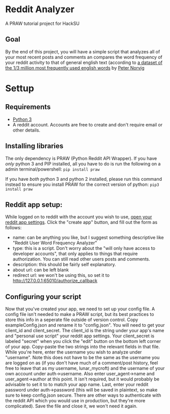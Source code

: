 # Reddit Analyzer

A PRAW tutorial project for HackSU

## Goal
By the end of this project, you will have a simple script that analyzes all of your most recent posts and comments an compares the word frequency of your reddit activity to that of general english text (according to [a dataset of the 1/3 million most frequently used english words](http://norvig.com/ngrams/count_1w.txt) by [Peter Norvig](http://norvig.com/ngrams/)

# Settup

## Requirements

- [Python 3](https://www.python.org/downloads/)
- A reddit account.  Accounts are free to create and don't require email or other details.  

## Installing libraries

The only dependency is PRAW (Python Reddit API Wrapper).  If you have _only_ python 3 and PIP installed, all you have to do is run the following on a admin terminal/powershell:
```pip install praw```

If you have _both_ python 3 and python 2 installed, please run this command instead to ensure you install PRAW for the correct version of python:
```pip3 install praw```

## Reddit app setup:

While logged on to reddit with the account you wish to use, [open your reddit app settings](https://www.reddit.com/prefs/apps/).  Click the "create app" button, and fill out the form as follows:

- name: can be anything you like, but I suggest something descriptive like "Reddit User Word Frequency Analyzer"
- type: this is a script.  Don't worry about the "will only have access to developer accounts", that only applies to things that require authorization.  You can still read other users posts and comments.
- description: this should be fairly self explanatory.
- about url: can be left blank
- redirect url: we won't be using this, so set it to http://127.0.0.1:65010/authorize_callback

## Configuring your script
Now that you've created your app, we need to set up your config file.  A config file isn't needed to make a PRAW script, but its best practices to store this info in a seperate file outside of version control.  Copy exampleConfig.json and rename it to "config.json".  You will need to get your client_id and client_secret.  The client_id is the string under your app's name and "personal use script" your reddit app settings.  Your client_secret is labeled "secret" when you click the "edit" button on the bottom left corner of your app.  Copy-paste the two strings into the relevant fields in that file.  While you're here, enter the username you wish to analyze under "username".  Note this does not have to be the same as the username you are logged on as (if you don't have much of a comment/post history, feel free to leave that as my username, lunar_mycroft) and the username of your own account under auth->username.  Also enter user_agent->name and user_agent->author at this point.  It isn't required, but it would probably be advisable to set it to to match your app name.  Last, enter your reddit password under auth->password (this will be saved in plaintext, so make sure to keep config.json secure.  There are other ways to authenticate with the reddit API which you would use in production, but they're more complicated).  Save the file and close it, we won't need it again.
